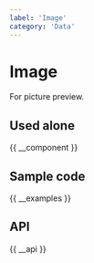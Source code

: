 ```yaml
---
label: 'Image'
category: 'Data'
---
```


# Image

For picture preview.

## Used alone

{{ __component }}

## Sample code

{{ __examples }}

## API

{{ __api }}
